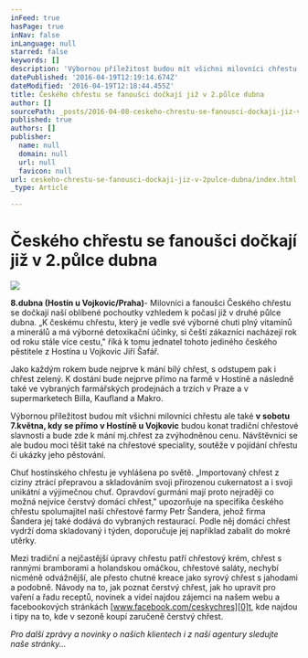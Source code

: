 ```yaml
---
inFeed: true
hasPage: true
inNav: false
inLanguage: null
starred: false
keywords: []
description: 'Výbornou příležitost budou mít všichni milovníci chřestu ale také v sobotu 7.května, kdy se přímo v Hostíně u Vojkovic budou konat tradiční chřestové slavnosti a bude zde k mání mj.chřest za zvýhodněnou cenu. Návštěvníci se ale budou moci těšit také na chřestové speciality, soutěže v pojídání chřestu či ukázky jeho pěstování.'
datePublished: '2016-04-19T12:19:14.674Z'
dateModified: '2016-04-19T12:18:44.455Z'
title: Českého chřestu se fanoušci dočkají již v 2.půlce dubna
author: []
sourcePath: _posts/2016-04-08-ceskeho-chrestu-se-fanousci-dockaji-jiz-v-2pulce-dubna.md
published: true
authors: []
publisher:
  name: null
  domain: null
  url: null
  favicon: null
url: ceskeho-chrestu-se-fanousci-dockaji-jiz-v-2pulce-dubna/index.html
_type: Article

---
```

# Českého chřestu se fanoušci dočkají již v 2.půlce dubna
![](https://the-grid-user-content.s3-us-west-2.amazonaws.com/3b8ef5cd-3b2f-4e79-b2b9-77884f8ced0e.jpg)

**8.dubna (Hostín u Vojkovic/Praha)**- Milovníci a fanoušci Českého chřestu se dočkají naší oblíbené pochoutky vzhledem k počasí již v druhé půlce dubna. „K českému chřestu, který je vedle své výborné chuti plný vitamínů a minerálů a má výborné detoxikační účinky, si čeští zákazníci nacházejí rok od roku stále více cestu," říká k tomu jednatel tohoto jediného českého pěstitele z Hostína u Vojkovic Jiří Šafář.

Jako každým rokem bude nejprve k mání bílý chřest, s odstupem pak i chřest zelený. K dostání bude nejprve přímo na farmě v Hostíně a následně také ve vybraných farmářských prodejnách a trzích v Praze a v supermarketech Billa, Kaufland a Makro.

Výbornou příležitost budou mít všichni milovníci chřestu ale také **v sobotu 7.května, kdy se přímo v Hostíně u Vojkovic** budou konat tradiční chřestové slavnosti a bude zde k mání mj.chřest za zvýhodněnou cenu. Návštěvníci se ale budou moci těšit také na chřestové speciality, soutěže v pojídání chřestu či ukázky jeho pěstování.

Chuť hostínského chřestu je vyhlášena po světě. „Importovaný chřest z ciziny ztrácí přepravou a skladováním svoji přirozenou cukernatost a i svoji unikátní a výjimečnou chuť. Opravdoví gurmáni mají proto nejraději co možná nejvíce čerstvý domácí chřest," upozorňuje na specifika českého chřestu spolumajitel naší chřestové farmy Petr Šandera, jehož firma Šandera jej také dodává do vybraných restaurací. Podle něj domácí chřest vydrží doma skladovaný i týden, doporučuje jej například zabalit do mokré utěrky.

Mezi tradiční a nejčastější úpravy chřestu patří chřestový krém, chřest s rannými bramborami a holandskou omáčkou, chřestové saláty, nechybí nicméně odvážnější, ale přesto chutné kreace jako syrový chřest s jahodami a podobně. Návody na to, jak poznat čerstvý chřest, jak ho upravit pro vaření a řadu receptů, novinek a videí najdou zájemci na našem webu a facebookových stránkách [www.facebook.com/ceskychres][0]t, kde najdou i tipy na to, kde v sezoně koupí zaručeně čerstvý chřest.

_Pro další zprávy a novinky o našich klientech i z naší agentury sledujte naše stránky..._

[0]: http://www.facebook.com/ceskychres